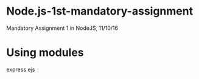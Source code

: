 # Node.js-1st-mandatory-assignment

Mandatory Assignment 1 in NodeJS, 11/10/16

# Using modules
express
ejs
